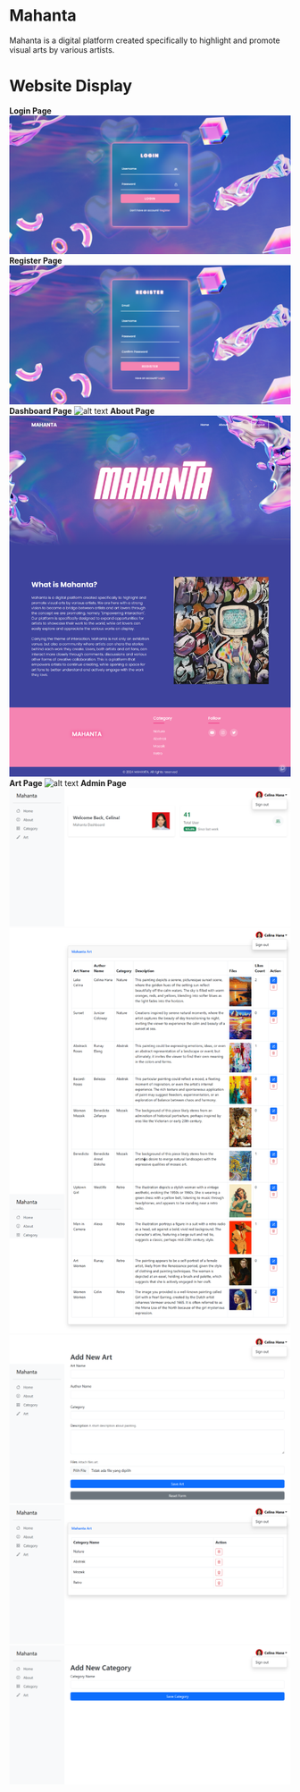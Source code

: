 # Mahanta
Mahanta is a digital platform created specifically to highlight and promote visual arts by various artists. 

# Website Display
**Login Page**
![alt text](https://github.com/Celinahanaa/Mahanta/blob/main/ss/login.png?raw=true)
**Register Page**
![alt text](https://github.com/Celinahanaa/Mahanta/blob/main/ss/register.png?raw=true)
**Dashboard Page**
![alt text](https://github.com/Celinahanaa/Mahanta/blob/main/ss/dashboard.png?raw=true)
**About Page**
![alt text](https://github.com/Celinahanaa/Mahanta/blob/main/ss/about.png?raw=true)
**Art Page**
![alt text](https://github.com/Celinahanaa/Mahanta/blob/main/ss/art.png?raw=true)
**Admin Page**
![alt text](https://github.com/Celinahanaa/Mahanta/blob/main/ss/dashboardadmin.png?raw=true)
![alt text](https://github.com/Celinahanaa/Mahanta/blob/main/ss/artadmin.png?raw=true)
![alt text](https://github.com/Celinahanaa/Mahanta/blob/main/ss/upartadmin.png?raw=true)
![alt text](https://github.com/Celinahanaa/Mahanta/blob/main/ss/categoryadmin.png?raw=true)
![alt text](https://github.com/Celinahanaa/Mahanta/blob/main/ss/upcategoryadmin.png?raw=true)
